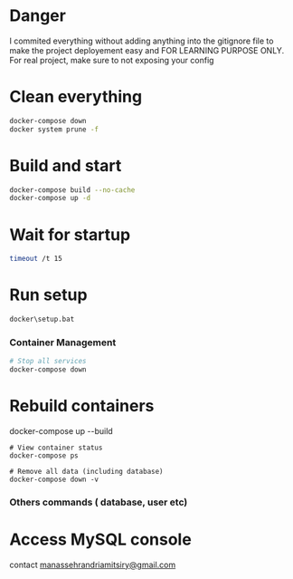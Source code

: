 # Danger
I commited everything without adding anything into the gitignore file to make the project deployement easy and FOR LEARNING PURPOSE ONLY. For real project, make sure to not exposing your config

# Clean everything
```bash 
docker-compose down
docker system prune -f
```

# Build and start
```bash
docker-compose build --no-cache
docker-compose up -d
```

# Wait for startup
```bash
timeout /t 15
```

# Run setup
```bash
docker\setup.bat
```
### Container Management
```bash
# Stop all services
docker-compose down
```
# Rebuild containers
docker-compose up --build
```
# View container status
docker-compose ps

# Remove all data (including database)
docker-compose down -v
```

### Others commands ( database, user etc)
# Access MySQL console
contact manassehrandriamitsiry@gmail.com

